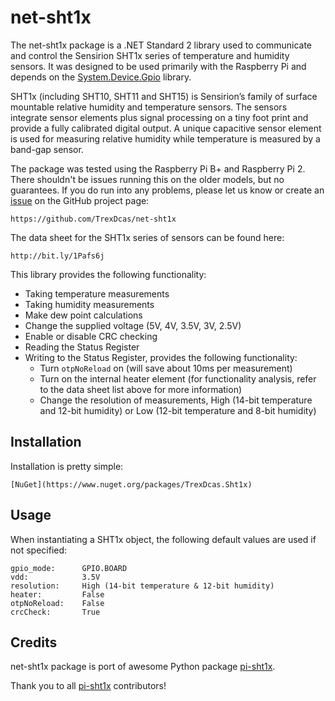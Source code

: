 # net-sht1x #

The net-sht1x package is a .NET Standard 2 library used to communicate and control the Sensirion SHT1x series of temperature and humidity sensors. It was designed to be used primarily with the Raspberry Pi and depends on the [System.Device.Gpio](https://github.com/dotnet/iot) library.

SHT1x (including SHT10, SHT11 and SHT15) is Sensirion’s family of surface mountable relative humidity and temperature sensors. The sensors integrate sensor elements plus signal processing on a tiny foot print and provide a fully calibrated digital output. A unique capacitive sensor element is used for measuring relative humidity while temperature is measured by a band-gap sensor.

The package was tested using the Raspberry Pi B+ and Raspberry Pi 2. There shouldn't be issues running this on the older models, but no guarantees. If you do run into any problems, please let us know or create an [issue](https://github.com/TrexDcas/net-sht1x/issues) on the GitHub project page:

	https://github.com/TrexDcas/net-sht1x

The data sheet for the SHT1x series of sensors can be found here:

	http://bit.ly/1Pafs6j

This library provides the following functionality:

- Taking temperature measurements
- Taking humidity measurements
- Make dew point calculations
- Change the supplied voltage (5V, 4V, 3.5V, 3V, 2.5V)
- Enable or disable CRC checking
- Reading the Status Register
- Writing to the Status Register, provides the following functionality:
    - Turn `otpNoReload` on (will save about 10ms per measurement)
    - Turn on the internal heater element (for functionality analysis, refer to the data sheet list above for more information)
    - Change the resolution of measurements, High (14-bit temperature and 12-bit humidity) or Low (12-bit temperature and 8-bit humidity)

## Installation ##
Installation is pretty simple:

	[NuGet](https://www.nuget.org/packages/TrexDcas.Sht1x)

## Usage ##
When instantiating a SHT1x object, the following default values are used if not specified:

	gpio_mode:		GPIO.BOARD
	vdd:			3.5V
	resolution:		High (14-bit temperature & 12-bit humidity)
	heater:			False
	otpNoReload:	False
	crcCheck:		True



## Credits ##

net-sht1x package is port of awesome Python package [pi-sht1x](https://github.com/drohm/pi-sht1x).

Thank you to all [pi-sht1x](https://github.com/drohm/pi-sht1x) contributors!
